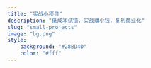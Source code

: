 ```yaml
---
title: "实战小项目"
description: "低成本试错，实战赚小钱，复利商业化"
slug: "small-projects"
image: "bg.png"
style:
    background: "#28BD4D"
    color: "#fff"
---
```

